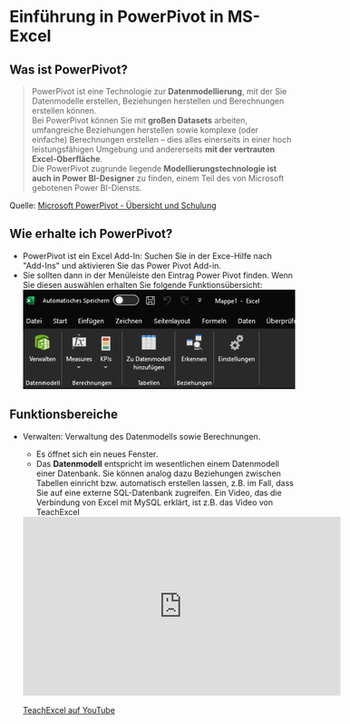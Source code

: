 # Einführung in PowerPivot in MS-Excel

## Was ist PowerPivot?

>PowerPivot ist eine Technologie zur **Datenmodellierung**, mit der Sie Datenmodelle erstellen, Beziehungen herstellen und Berechnungen erstellen können.  
>Bei PowerPivot können Sie mit **großen Datasets** arbeiten, umfangreiche Beziehungen herstellen sowie komplexe (oder einfache) Berechnungen erstellen –  dies alles einerseits in einer hoch leistungsfähigen Umgebung und andererseits **mit der vertrauten Excel-Oberfläche**.  
> Die PowerPivot zugrunde liegende **Modellierungstechnologie ist auch in Power BI-Designer** zu finden, einem Teil des von Microsoft gebotenen Power BI-Diensts.

Quelle: [Microsoft PowerPivot - Übersicht und Schulung][MS PowerPivot - Uebersicht und Schulung]

## Wie erhalte ich PowerPivot?

* PowerPivot ist ein Excel Add-In: Suchen Sie in der Exce-Hilfe nach "Add-Ins" und aktivieren Sie das Power Pivot Add-in.
* Sie sollten dann in der Menüleiste den Eintrag Power Pivot finden. Wenn Sie diesen auswählen erhalten Sie folgende Funktionsübersicht:
![Funktionen PowerPivot][Menüeinträge PowerPivot]

## Funktionsbereiche

* Verwalten: Verwaltung des Datenmodells sowie Berechnungen.
  * Es öffnet sich ein neues Fenster.
  * Das **Datenmodell** entspricht im wesentlichen einem Datenmodell einer Datenbank. Sie können analog dazu Beziehungen zwischen Tabellen einricht bzw. automatisch erstellen lassen, z.B. im Fall, dass Sie auf eine externe SQL-Datenbank zugreifen.  Ein Video, das die Verbindung von Excel mit MySQL erklärt, ist z.B. das Video von TeachExcel
  <iframe width="560" height="315" src="https://youtu.be/sZ2U_OzE3Qc?si=k_XGh40rJi5one5D" frameborder="0" allow="accelerometer; autoplay; clipboard-write; encrypted-media; gyroscope; picture-in-picture" allowfullscreen></iframe>
  
  [TeachExcel auf YouTube](https://youtu.be/sZ2U_OzE3Qc?si=k_XGh40rJi5one5D)




[MS PowerPivot - Uebersicht und Schulung]: https://support.microsoft.com/de-de/office/power-pivot-%C3%BCbersicht-und-schulung-f9001958-7901-4caa-ad80-028a6d2432ed
[Menüeinträge PowerPivot]: menueeintraege.png
